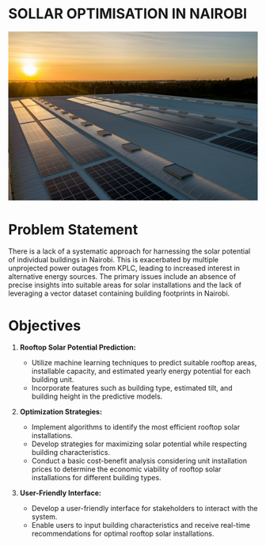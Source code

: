 # SOLLAR OPTIMISATION IN NAIROBI
![alt text](images/nuno-marques-0GbrjL3vZF4-unsplash.jpg)

# Problem Statement
There is a lack of a systematic approach for harnessing the solar potential of individual buildings in Nairobi. This is exacerbated by multiple unprojected power outages from KPLC, leading to increased interest in alternative energy sources. The primary issues include an absence of precise insights into suitable areas for solar installations and the lack of leveraging a vector dataset containing building footprints in Nairobi.

# Objectives

1. **Rooftop Solar Potential Prediction:**
    - Utilize machine learning techniques to predict suitable rooftop areas, installable capacity, and estimated yearly energy potential for each building unit.
    - Incorporate features such as building type, estimated tilt, and building height in the predictive models.


2. **Optimization Strategies:**
   - Implement algorithms to identify the most efficient rooftop solar installations.
   - Develop strategies for maximizing solar potential while respecting building characteristics.
   - Conduct a basic cost-benefit analysis considering unit installation prices to determine the economic viability of rooftop solar installations for different building types.

3. **User-Friendly Interface:**
   - Develop a user-friendly interface for stakeholders to interact with the system.
   - Enable users to input building characteristics and receive real-time recommendations for optimal rooftop solar installations.